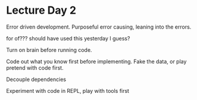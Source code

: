 # Lecture Day 2

Error driven development. Purposeful error causing, leaning into the errors.

for of??? should have used this yesterday I guess?

Turn on brain before running code. 

Code out what you know first before implementing.
  Fake the data, or play pretend with code first.

  Decouple dependencies

  Experiment with code in REPL, play with tools first